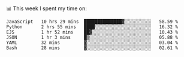 📊 This week I spent my time on:
<!--START_SECTION:waka-->

```text
JavaScript   10 hrs 29 mins  ██████████████▓░░░░░░░░░░   58.59 %
Python       2 hrs 55 mins   ████░░░░░░░░░░░░░░░░░░░░░   16.32 %
EJS          1 hr 52 mins    ██▓░░░░░░░░░░░░░░░░░░░░░░   10.43 %
JSON         1 hr 3 mins     █▒░░░░░░░░░░░░░░░░░░░░░░░   05.88 %
YAML         32 mins         ▓░░░░░░░░░░░░░░░░░░░░░░░░   03.04 %
Bash         28 mins         ▓░░░░░░░░░░░░░░░░░░░░░░░░   02.61 %
```

<!--END_SECTION:waka-->

